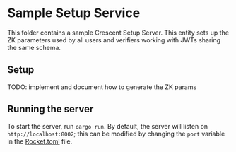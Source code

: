 # Sample Setup Service
 
This folder contains a sample Crescent Setup Server. This entity sets up the ZK parameters used by all users and verifiers working with JWTs sharing the same schema.

## Setup

TODO: implement and document how to generate the ZK params

## Running the server

To start the server, run `cargo run`. By default, the server will listen on `http://localhost:8002`; this can be modified by changing the `port` variable in the [Rocket.toml](./Rocket.toml) file.
